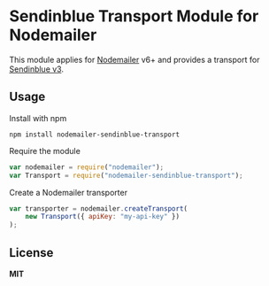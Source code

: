 # Sendinblue Transport Module for Nodemailer

This module applies for [Nodemailer](http://www.nodemailer.com/) v6+ and provides a transport for [Sendinblue v3](https://www.sendinblue.com).

## Usage

Install with npm

    npm install nodemailer-sendinblue-transport

Require the module

```javascript
var nodemailer = require("nodemailer");
var Transport = require("nodemailer-sendinblue-transport");
```

Create a Nodemailer transporter

```javascript
var transporter = nodemailer.createTransport(
    new Transport({ apiKey: "my-api-key" })
);
```

## License

**MIT**
